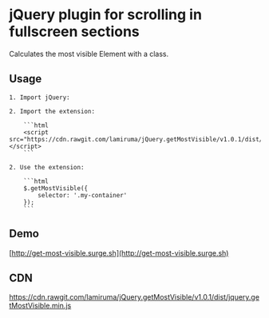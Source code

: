 # jQuery plugin for scrolling in fullscreen sections

Calculates the most visible Element with a class.

## Usage

    1. Import jQuery:

    2. Import the extension:

        ```html
        <script src="https://cdn.rawgit.com/lamiruma/jQuery.getMostVisible/v1.0.1/dist/jquery.getMostVisible.min.js"></script>
        ```

    2. Use the extension:

        ```html
        $.getMostVisible({
            selector: '.my-container'
        });
        ```

## Demo
[http://get-most-visible.surge.sh](http://get-most-visible.surge.sh)

## CDN
https://cdn.rawgit.com/lamiruma/jQuery.getMostVisible/v1.0.1/dist/jquery.getMostVisible.min.js
